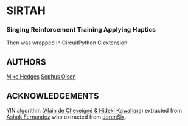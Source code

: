 # SIRTAH
### Singing Reinforcement Training Applying Haptics

Then was wrapped in CircuitPython C extension.

## AUTHORS
[Mike Hedges](https://github.com/M1K3Hedges/)
[Sophus Olsen](https://github.com/sbo-mm/)

## ACKNOWLEDGEMENTS
YIN algorithm ([Alain de Cheveigné & Hideki Kawahara](https://asa.scitation.org/doi/abs/10.1121/1.1458024)) extracted from [Ashok Fernandez](https://github.com/ashokfernandez/) who extracted from [JorenSix](https://github.com/JorenSix/).
